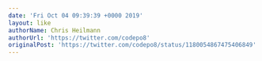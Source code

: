 ```yaml
---
date: 'Fri Oct 04 09:39:39 +0000 2019'
layout: like
authorName: Chris Heilmann
authorUrl: 'https://twitter.com/codepo8'
originalPost: 'https://twitter.com/codepo8/status/1180054867475406849'
---
```

